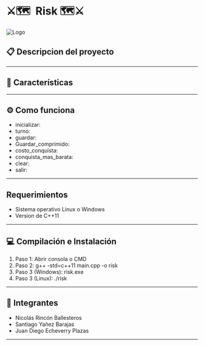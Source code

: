 
# ⚔️🗺 ️ Risk 🗺⚔️

![Logo](https://www.decalsextremeonline.com/cdn-cgi/image/quality%3D100/assets/images/tufftweetybird.jpg)

## 📋 Descripcion del proyecto

---
## 👀 Características

---
## ⚙️ Como funciona

- inicializar:
- turno:
- guardar:
- Guardar_comprimido:
- costo_conquista:
- conquista_mas_barata:
- clear:
- salir:

---
## Requerimientos
- Sistema operativo Linux o Windows
- Version de C++11

---
## 💻  Compilación e Instalación
1. Paso 1: Abrir consola o CMD
2. Paso 2: g++ -std=c++11 main.cpp -o risk
3. Paso 3 (Windows): risk.exe
4. Paso 3 (Linux):  ./risk

---
## 💼  Integrantes

- Nicolás Rincón Ballesteros
- Santiago Yañez Barajas
- Juan Diego Echeverry Plazas

---